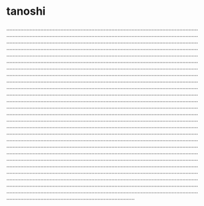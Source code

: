# tanoshi

...........................................................................................................................................................................................................................................................................................................................................................................................................................................................................................................................................................................................................................................................................................................................................................................................................................................................................................................................................................................................................................................................................................................................................................................................................................................................................................................................................................................................................................................................................................................................................................................................................................................................................................................................................................................................................................................................................................................................................................................................................................................................................................................................................................................................................................................................................................................................................................................................................................................................................................................................................................................................................................................................................................................................................................................................................................................................................................................................................................................................................................................................................................................................................................................................................................................................................................................................................................................................................................................